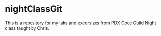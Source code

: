 # nightClassGit
This is a repository for my labs and excersizes from PDX Code Guild Night class taught by Chris. 
